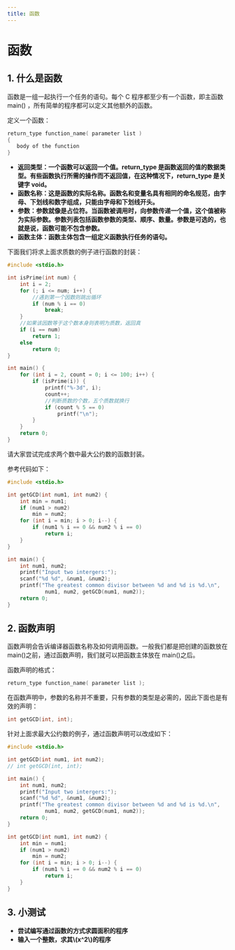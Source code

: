 ```yaml
---
title: 函数
---
```


# 函数

## 1. 什么是函数

函数是一组一起执行一个任务的语句。每个 C 程序都至少有一个函数，即主函数 main() ，所有简单的程序都可以定义其他额外的函数。

定义一个函数：

```c
return_type function_name( parameter list )
{
   body of the function
}
```

- **返回类型：一个函数可以返回一个值。return_type 是函数返回的值的数据类型。有些函数执行所需的操作而不返回值，在这种情况下，return_type 是关键字 void。**
- **函数名称：这是函数的实际名称。函数名和变量名具有相同的命名规范，由字母、下划线和数字组成，只能由字母和下划线开头。**
- **参数：参数就像是占位符。当函数被调用时，向参数传递一个值，这个值被称为实际参数。参数列表包括函数参数的类型、顺序、数量。参数是可选的，也就是说，函数可能不包含参数。**
- **函数主体：函数主体包含一组定义函数执行任务的语句。**

下面我们将求上面求质数的例子进行函数的封装：

```c
#include <stdio.h>

int isPrime(int num) {
    int i = 2;
    for (; i <= num; i++) {
        //遇到第一个因数则跳出循环
        if (num % i == 0)
            break;
    }
    //如果该因数等于这个数本身则表明为质数，返回真
    if (i == num)
        return 1;
    else
        return 0;
}

int main() {
    for (int i = 2, count = 0; i <= 100; i++) {
        if (isPrime(i)) {
            printf("%-3d", i);
            count++;
            //判断质数的个数，五个质数就换行
            if (count % 5 == 0)
                printf("\n");
        }
    }
    return 0;
}
```

请大家尝试完成求两个数中最大公约数的函数封装。

参考代码如下：

```c
#include <stdio.h>

int getGCD(int num1, int num2) {
    int min = num1;
    if (num1 > num2)
        min = num2;
    for (int i = min; i > 0; i--) {
        if (num1 % i == 0 && num2 % i == 0)
            return i;
    }
}

int main() {
    int num1, num2;
    printf("Input two intergers:");
    scanf("%d %d", &num1, &num2);
    printf("The greatest common divisor between %d and %d is %d.\n",
            num1, num2, getGCD(num1, num2));
    return 0;
}
```

## 2. 函数声明

函数声明会告诉编译器函数名称及如何调用函数。一般我们都是把创建的函数放在 main()之前，通过函数声明，我们就可以把函数主体放在 main()之后。

函数声明的格式：

```c
return_type function_name( parameter list );
```

在函数声明中，参数的名称并不重要，只有参数的类型是必需的，因此下面也是有效的声明：

```c
int getGCD(int, int);
```

针对上面求最大公约数的例子，通过函数声明可以改成如下：

```c
#include <stdio.h>

int getGCD(int num1, int num2);
// int getGCD(int, int);

int main() {
    int num1, num2;
    printf("Input two intergers:");
    scanf("%d %d", &num1, &num2);
    printf("The greatest common divisor between %d and %d is %d.\n",
            num1, num2, getGCD(num1, num2));
    return 0;
}

int getGCD(int num1, int num2) {
    int min = num1;
    if (num1 > num2)
        min = num2;
    for (int i = min; i > 0; i--) {
        if (num1 % i == 0 && num2 % i == 0)
            return i;
    }
}
```

## 3. 小测试

- **尝试编写通过函数的方式求圆面积的程序**
- **输入一个整数，求其\\(x^2\\)的程序**
